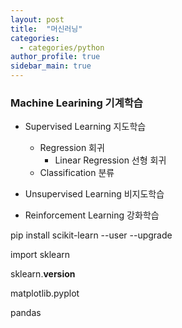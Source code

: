```yaml
---
layout: post
title:  "머신러닝"
categories:
  - categories/python
author_profile: true
sidebar_main: true
---
```


### Machine Learining 기계학습 

- Supervised Learning 지도학습
  - Regression 회귀 
    - Linear Regression 선형 회귀
  - Classification 분류

- Unsupervised Learning 비지도학습
- Reinforcement Learning 강화학습



pip install scikit-learn --user --upgrade 



import sklearn 

sklearn.__version__



matplotlib.pyplot

pandas 





